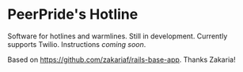 # PeerPride's Hotline

Software for hotlines and warmlines. Still in development. Currently supports Twilio. Instructions _coming soon_.

Based on https://github.com/zakariaf/rails-base-app. Thanks Zakaria!
